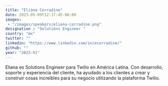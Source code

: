 ```yaml
---
title: "Eliana Corradine"
date: 2023-05-09T12:17:45-06:00
images: 
 - "/images/speakers/eliana-corradine.png"
designation : "Solutions Engineer "
country: "mx"
twitter: ""
linkedin: "https://www.linkedin.com/in/ecorradine/"
github: ""
year: "2023-h1"
---
```


Eliana es Solutions Engineer para Twilio en América Latina. Con desarrollo, soporte y experiencia del cliente, ha ayudado a los clientes a crear y construir cosas increíbles para su negocio utilizando la plataforma Twilio.

